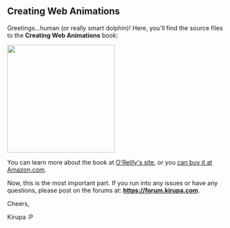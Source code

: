 Creating Web Animations
------------
Greetings...human (or really smart dolphin)! Here, you'll find the source files to the **Creating Web Animations** book:

<img src="http://akamaicovers.oreilly.com/images/0636920050858/lrg.jpg" width="250">

You can learn more about the book at [O'Reilly's site](http://shop.oreilly.com/product/0636920050858.do), or you [can buy it at Amazon.com](https://www.amazon.com/exec/obidos/ASIN/1491957514/kirupacom).

Now, this is the most important part. If you run into any issues or have any questions, please post on the forums at: **https://forum.kirupa.com**.

Cheers,

Kirupa :P
